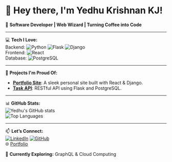 

<!--
**Yedhukj/Yedhukj** is a ✨ _special_ ✨ repository because its `README.md` (this file) appears on your GitHub profile.

Here are some ideas to get you started:

- 🔭 I’m currently working on ...
- 🌱 I’m currently learning ...
- 👯 I’m looking to collaborate on ...
- 🤔 I’m looking for help with ...
- 💬 Ask me about ...
- 📫 How to reach me: ...
- 😄 Pronouns: ...
- ⚡ Fun fact: ...
-->
# 👋 Hey there, I'm Yedhu Krishnan KJ!  
🚀 **Software Developer | Web Wizard | Turning Coffee into Code**  

---

💻 **Tech I Love:**  
Backend: ![Python](https://img.shields.io/badge/-Python-3776AB?style=flat&logo=python&logoColor=white) ![Flask](https://img.shields.io/badge/-Flask-000000?style=flat&logo=flask&logoColor=white) ![Django](https://img.shields.io/badge/-Django-092E20?style=flat&logo=django&logoColor=white)  
Frontend: ![React](https://img.shields.io/badge/-React-61DAFB?style=flat&logo=react&logoColor=white)  
Database: ![PostgreSQL](https://img.shields.io/badge/-PostgreSQL-336791?style=flat&logo=postgresql&logoColor=white)  

---

🌟 **Projects I'm Proud Of:**  
- **[Portfolio Site](https://github.com/Yedhukj/portfolio)**: A sleek personal site built with React & Django.  
- **[Task API](https://github.com/Yedhukj/task-api)**: RESTful API using Flask and PostgreSQL.  

---

📊 **GitHub Stats:**  
![Yedhu's GitHub stats](https://github-readme-stats.vercel.app/api?username=Yedhukj&show_icons=true&theme=dracula)  
![Top Languages](https://github-readme-stats.vercel.app/api/top-langs/?username=Yedhukj&layout=compact&theme=dracula)  

---

📫 **Let’s Connect:**  
[![LinkedIn](https://img.shields.io/badge/-LinkedIn-blue?style=flat&logo=linkedin)](https://www.linkedin.com/in/yedhukj) [![GitHub](https://img.shields.io/badge/-GitHub-181717?style=flat&logo=github)](https://github.com/Yedhukj)  
🌐 [Portfolio](https://yourportfolio.com)  

🎯 **Currently Exploring:** GraphQL & Cloud Computing  
